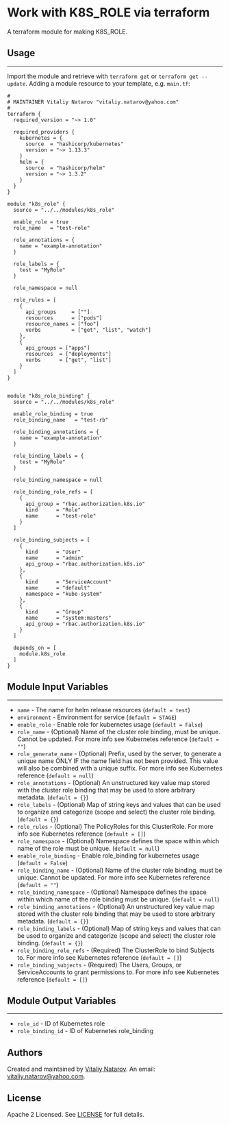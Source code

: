 # Work with K8S_ROLE via terraform

A terraform module for making K8S_ROLE.


## Usage
----------------------
Import the module and retrieve with ```terraform get``` or ```terraform get --update```. Adding a module resource to your template, e.g. `main.tf`:

```
#
# MAINTAINER Vitaliy Natarov "vitaliy.natarov@yahoo.com"
#
terraform {
  required_version = "~> 1.0"

  required_providers {
    kubernetes = {
      source  = "hashicorp/kubernetes"
      version = "~> 1.13.3"
    }
    helm = {
      source  = "hashicorp/helm"
      version = "~> 1.3.2"
    }
  }
}

module "k8s_role" {
  source = "../../modules/k8s_role"

  enable_role = true
  role_name   = "test-role"

  role_annotations = {
    name = "example-annotation"
  }

  role_labels = {
    test = "MyRole"
  }

  role_namespace = null

  role_rules = [
    {
      api_groups     = [""]
      resources      = ["pods"]
      resource_names = ["foo"]
      verbs          = ["get", "list", "watch"]
    },
    {
      api_groups = ["apps"]
      resources  = ["deployments"]
      verbs      = ["get", "list"]
    }
  ]
}


module "k8s_role_binding" {
  source = "../../modules/k8s_role"

  enable_role_binding = true
  role_binding_name   = "test-rb"

  role_binding_annotations = {
    name = "example-annotation"
  }

  role_binding_labels = {
    test = "MyRole"
  }

  role_binding_namespace = null

  role_binding_role_refs = [
    {
      api_group = "rbac.authorization.k8s.io"
      kind      = "Role"
      name      = "test-role"
    }
  ]

  role_binding_subjects = [
    {
      kind      = "User"
      name      = "admin"
      api_group = "rbac.authorization.k8s.io"
    },
    {
      kind      = "ServiceAccount"
      name      = "default"
      namespace = "kube-system"
    },
    {
      kind      = "Group"
      name      = "system:masters"
      api_group = "rbac.authorization.k8s.io"
    }
  ]

  depends_on = [
    module.k8s_role
  ]
}
```

## Module Input Variables
----------------------
- `name` - The name for helm release resources (`default = test`)
- `environment` - Environment for service (`default = STAGE`)
- `enable_role` - Enable role for kubernetes usage (`default = False`)
- `role_name` - (Optional) Name of the cluster role binding, must be unique. Cannot be updated. For more info see Kubernetes reference (`default = ""`)
- `role_generate_name` - (Optional) Prefix, used by the server, to generate a unique name ONLY IF the name field has not been provided. This value will also be combined with a unique suffix. For more info see Kubernetes reference (`default = null`)
- `role_annotations` - (Optional) An unstructured key value map stored with the cluster role binding that may be used to store arbitrary metadata. (`default = {}`)
- `role_labels` - (Optional) Map of string keys and values that can be used to organize and categorize (scope and select) the cluster role binding. (`default = {}`)
- `role_rules` - (Optional) The PolicyRoles for this ClusterRole. For more info see Kubernetes reference (`default = []`)
- `role_namespace` - (Optional) Namespace defines the space within which name of the role must be unique. (`default = null`)
- `enable_role_binding` - Enable role_binding for kubernetes usage (`default = False`)
- `role_binding_name` - (Optional) Name of the cluster role binding, must be unique. Cannot be updated. For more info see Kubernetes reference (`default = ""`)
- `role_binding_namespace` - (Optional) Namespace defines the space within which name of the role binding must be unique. (`default = null`)
- `role_binding_annotations` - (Optional) An unstructured key value map stored with the cluster role binding that may be used to store arbitrary metadata. (`default = {}`)
- `role_binding_labels` - (Optional) Map of string keys and values that can be used to organize and categorize (scope and select) the cluster role binding. (`default = {}`)
- `role_binding_role_refs` - (Required) The ClusterRole to bind Subjects to. For more info see Kubernetes reference (`default = []`)
- `role_binding_subjects` - (Required) The Users, Groups, or ServiceAccounts to grant permissions to. For more info see Kubernetes reference (`default = []`)

## Module Output Variables
----------------------
- `role_id` - ID of Kubernetes role
- `role_binding_id` - ID of Kubernetes role_binding


## Authors

Created and maintained by [Vitaliy Natarov](https://github.com/SebastianUA). An email: [vitaliy.natarov@yahoo.com](vitaliy.natarov@yahoo.com).

## License

Apache 2 Licensed. See [LICENSE](https://github.com/SebastianUA/terraform/blob/master/LICENSE) for full details.
